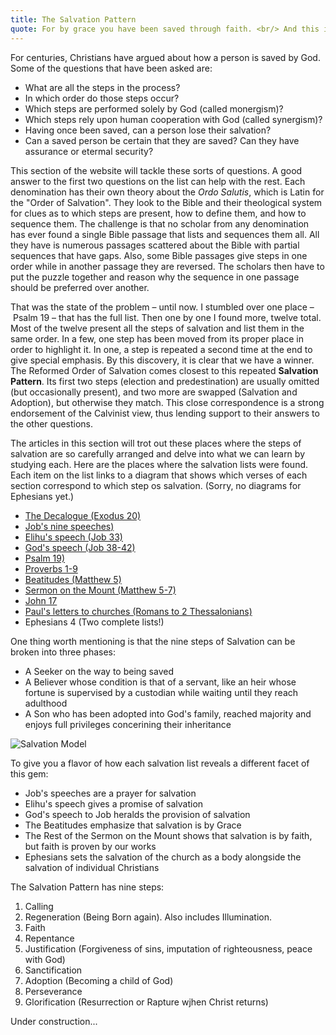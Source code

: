 ```yaml
---
title: The Salvation Pattern
quote: For by grace you have been saved through faith. <br/> And this is not your own doing; <br/> it is the gift of God... <br/> - Ephesians 2:8
---
```

For centuries, Christians have argued about how a person is saved by God. 
Some of the questions that have been asked are:

  - What are all the steps in the process? 
  - In which order do those steps occur?
  - Which steps are performed solely by God (called monergism)?
  - Which steps rely upon human cooperation with God (called synergism)?
  - Having once been saved, can a person lose their salvation?
  - Can a saved person be certain that they are saved? Can they have assurance or etermal security?

This section of the website will tackle these sorts of questions. A good answer to the first two questions on the list can help with the rest. Each denomination has their own theory about the *Ordo Salutis*, which is Latin for the "Order of Salvation". They look to the Bible and their theological system for clues as to which steps are present, how to define them, and how to sequence them. The challenge is that no scholar from any denomination has ever found a single Bible passage that lists and sequences them all. All they have is numerous passages scattered about the Bible with partial sequences that have gaps. Also, some Bible passages give steps in one order while in another passage they are reversed. The scholars then have to put the puzzle together and reason why the sequence in one passage should be preferred over another.

That was the state of the problem – until now. I stumbled over one place – Psalm 19 – that has the full list. Then one by one I found more, twelve total. Most of the twelve present all the steps of salvation and list them in the same order. In a few, one step has been moved from its proper place in order to highlight it. In one, a step is repeated a second time at the end to give special emphasis. By this discovery, it is clear that we have a winner. The Reformed Order of Salvation comes closest to this repeated **Salvation Pattern**. Its first two steps (election and predestination) are usually omitted (but occasionally present), and two more are swapped (Salvation and Adoption), but otherwise they match. This close correspondence is a strong endorsement of the Calvinist view, thus lending support to their answers to the other questions.

The articles in this section will trot out these places where the steps of salvation are so carefully arranged and delve into what we can learn by studying each. Here are the places where the salvation lists were found. Each item on the list links to a diagram that shows which verses of each section correspond to which step os salvation. (Sorry, no diagrams for Ephesians yet.)

  - [The Decalogue (Exodus 20)](images/salvation-decalogue.png)
  - [Job's nine speeches)](images/salvation-jobs-speeches.png)
  - [Elihu's speech (Job 33)](images/salvation-elihus-speech.png)
  - [God's speech (Job 38-42)](images/salvation-gods-speech.png)
  - [Psalm 19)](images/salvation-psalm19.png)
  - [Proverbs 1-9](images/salvation-proverbs.png)
  - [Beatitudes (Matthew 5)](images/salvation-beatitudes.png)
  - [Sermon on the Mount (Matthew 5-7)](images/salvation-sermon.png)
  - [John 17](images/salvation-john17.png)
  - [Paul's letters to churches (Romans to 2 Thessalonians)](images/salvation-pauls-letters.png)
  - Ephesians 4 (Two complete lists!)

One thing worth mentioning is that the nine steps of Salvation can be broken into three phases:

  - A Seeker on the way to being saved
  - A Believer whose condition is that of a servant, like an heir whose fortune is supervised by a custodian while waiting until they reach adulthood
  - A Son who has been adopted into God's family, reached majority and enjoys full privileges concerining their inheritance

<p><img class="wide" src="images/salvation-model.png" alt="Salvation Model"/></p>


To give you a flavor of how each salvation list reveals a different facet of this gem:

  - Job's speeches are a prayer for salvation
  - Elihu's speech gives a promise of salvation
  - God's speech to Job heralds the provision of salvation
  - The Beatitudes emphasize that salvation is by Grace
  - The Rest of the Sermon on the Mount shows that salvation is by faith, but faith is proven by our works
  - Ephesians sets the salvation of the church as a body alongside the salvation of individual Christians

The Salvation Pattern has nine steps:

  1. Calling
  2. Regeneration (Being Born again). Also includes Illumination.
  3. Faith
  4. Repentance
  5. Justification (Forgiveness of sins, imputation of righteousness, peace with God)
  6. Sanctification
  7. Adoption (Becoming a child of God)
  8. Perseverance
  9. Glorification (Resurrection or Rapture wjhen Christ returns)

Under construction...